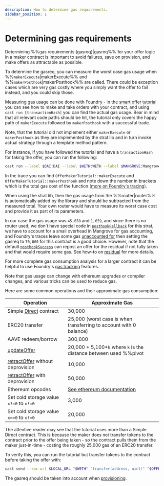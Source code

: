 ```yaml
---
description: How to determine gas requirements.
sidebar_position: 1
---
```


# Determining gas requirements

Determining %%gas requirements (gasreq)|gasreq%% for your offer logic in a maker contract is important to avoid failures, save on provision, and make offers as attractable as possible.

To determine the gasreq, you can measure the worst case gas usage when %%`makerExecute`|makerExecute%% and %%`makerPosthook`|makerPosthook%% are called. There could be exception cases which are very gas costly where you simply want the offer to fail instead, and you could skip those.

Measuring gas usage can be done with Foundry - in the [smart offer tutorial](../getting-started/smart-offer.md) you can see how to make and take orders with your contract, and using `cast run [transactionHash]` you can find the actual gas usage. Bear in mind that all relevant code paths should be hit, the tutorial only covers the happy path of `makerExecute` followed by `makerPosthook` with a successful trade.

Note, that the tutorial did not implement either `makerExecute` or `makerPosthook` as they are implemented by the strat lib and in turn invoke actual strategy through a template method pattern.

For instance, if you have followed the tutorial and have a `transactionHash` for taking the offer, you can run the following:

```bash
cast run --label $DAI:DAI --label $WETH:WETH --label $MANGROVE:Mangrove --label $OFFER_MAKER:OfferMakerTutorial <transactionHash>
```

In the trace you can find `OfferMakerTutorial::makerExecute` and `OfferMakerTutorial::makerPosthook` and note down the number in brackets which is the total gas cost of the function ([more on Foundry's tracing](https://book.getfoundry.sh/forge/traces#understanding-traces)).

When using the strat lib, then the gas usage from the %%router|router%% is automatically added by the library and should be subtracted from the measured total. Your own router would have to measure its worst case cost and provide it as part of its parameters.

In our case the gas usage was `45,658` and `1,659`, and since there is no router used, we don't have special code in [`posthookFallback`](../technical-references/code/strategies/MangroveOffer.md#posthookfallback) for this strat, we have to account for a small overhead in Mangrove for gas accounting, and Foundry's traces leave some gas [unaccounted for](https://book.getfoundry.sh/forge/traces#understanding-traces) then setting the gasreq to `70,000` for this contract is a good choice. However, note that the default [`posthookSuccess`](../technical-references/code/strategies/MangroveOffer.md#posthooksuccess) can repost an offer for the residual if not fully taken and that would require some gas. See how-to on [residual](../guides/howToResidual.md) for more details.

For more complete gas consumption analysis for a larger contract it can be helpful to use Foundry's [gas tracking](https://book.getfoundry.sh/forge/gas-tracking) features.

Note that gas usage can change with ethereum upgrades or compiler changes, and various tricks can be used to reduce gas.

Here are some common operations and their approximate gas consumption:

| Operation | Approximate Gas |
| ---- | -------- |
| Simple [Direct](../background/offer-maker/direct.md) contract   | 30,000   |
| ERC20 transfer | 25,000 (worst case is when transferring to account with 0 balance)      |
| AAVE redeem/borrow | 300,000 |
| [updateOffer](../technical-references/code/strategies/offer_maker/abstract/Direct.md#updateoffer) | 20,000 + 5,100*`k` where `k` is the distance between used %%pivot|pivot-id%% and the final position of the offer. |
| [retractOffer](../technical-references/code/strategies/offer_maker/abstract/Direct.md#retractoffer) without deprovision | 10,000 |
| [retractOffer](../technical-references/code/strategies/offer_maker/abstract/Direct.md#retractoffer) with deprovision | 50,000 |
| Ethereum opcodes | [See ethereum documentation](https://ethereum.org/en/developers/docs/evm/opcodes/) |
| Set cold storage value `x!=0` to `x!=0` | 3,000 |
| Set cold storage value `x==0` to `x!=0` | 20,000 |

The attentive reader may see that the tutorial uses more than a Simple Direct contract. This is because the maker does not transfer tokens to the contract prior to the offer being taken - so the contract pulls them from the maker just-in-time - costing the roughly 25,000 gas of an ERC20 transfer.

To verify this, you can run the tutorial but transfer tokens to the contract before taking the offer with:

```bash
cast send --rpc-url $LOCAL_URL "$WETH" "transfer(address, uint)" "$OFFER_MAKER" 1000000000000000000  --private-key "$PRIVATE_KEY"
```

The gasreq should be taken into account when [provisioning](../../contracts/technical-references/taking-and-making-offers/reactive-offer/offer-provision.md).
